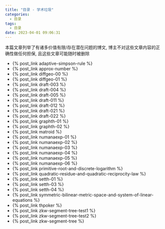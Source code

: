 ```yaml
---
title: "目录 - 学术垃圾"
categories:
  - 目录
tags:
  - 目录
date: 2023-04-01 09:06:31
---
```


本篇文章列举了有诸多价值有限/存在潜在问题的博文, 博主不对这些文章内容的正确性做任何担保, 且这些文章可能随时被删除

<!-- more -->

- {% post_link adaptive-simpson-rule %}
- {% post_link approx-number %}
- {% post_link diffgeo-00 %}
- {% post_link diffgeo-01 %}
- {% post_link draft-003 %}
- {% post_link draft-004 %}
- {% post_link draft-005 %}
- {% post_link draft-011 %}
- {% post_link draft-012 %}
- {% post_link draft-021 %}
- {% post_link draft-022 %}
- {% post_link graphth-01 %}
- {% post_link graphth-02 %}
- {% post_link matroid %}
- {% post_link numanaexp-01 %}
- {% post_link numanaexp-02 %}
- {% post_link numanaexp-03 %}
- {% post_link numanaexp-04 %}
- {% post_link numanaexp-05 %}
- {% post_link numanaexp-06 %}
- {% post_link primitive-root-and-discrete-logarithm %}
- {% post_link quadratic-residue-and-quadratic-reciprocity-law %}
- {% post_link setth-01 %}
- {% post_link setth-03 %}
- {% post_link setth-04 %}
- {% post_link symmetric-bilinear-metric-space-and-system-of-linear-equations %}
- {% post_link thpoker %}
- {% post_link zkw-segment-tree-test1 %}
- {% post_link zkw-segment-tree-test2 %}
- {% post_link zkw-segment-tree %}
